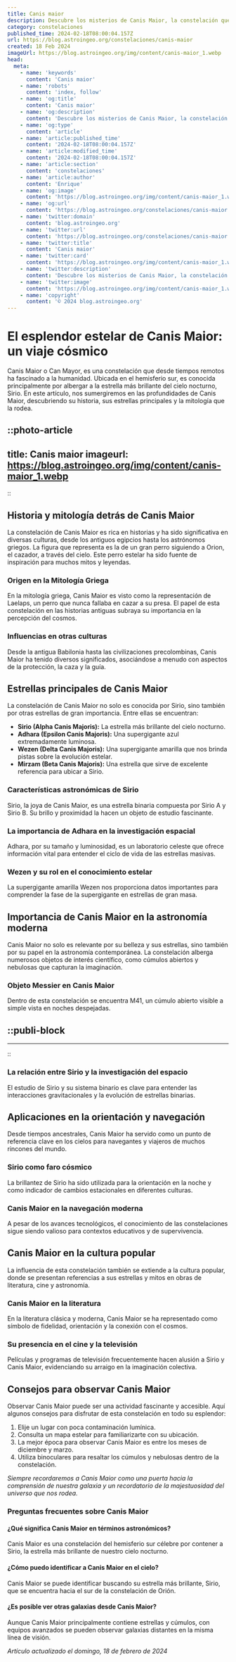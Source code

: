 ```yaml
---
title: Canis maior
description: Descubre los misterios de Canis Maior, la constelación que alberga a Sirio, la estrella más brillante del cielo nocturno.
category: constelaciones
published_time: 2024-02-18T08:00:04.157Z
url: https://blog.astroingeo.org/constelaciones/canis-maior
created: 18 Feb 2024
imageUrl: https://blog.astroingeo.org/img/content/canis-maior_1.webp
head:
  meta:
    - name: 'keywords'
      content: 'Canis maior'
    - name: 'robots'
      content: 'index, follow'
    - name: 'og:title'
      content: 'Canis maior'
    - name: 'og:description'
      content: 'Descubre los misterios de Canis Maior, la constelación que alberga a Sirio, la estrella más brillante del cielo nocturno.'
    - name: 'og:type'
      content: 'article'
    - name: 'article:published_time'
      content: '2024-02-18T08:00:04.157Z'
    - name: 'article:modified_time'
      content: '2024-02-18T08:00:04.157Z'
    - name: 'article:section'
      content: 'constelaciones'
    - name: 'article:author'
      content: 'Enrique'
    - name: 'og:image'
      content: 'https://blog.astroingeo.org/img/content/canis-maior_1.webp'
    - name: 'og:url'
      content: 'https://blog.astroingeo.org/constelaciones/canis-maior'
    - name: 'twitter:domain'
      content: 'blog.astroingeo.org'
    - name: 'twitter:url'
      content: 'https://blog.astroingeo.org/constelaciones/canis-maior'
    - name: 'twitter:title'
      content: 'Canis maior'
    - name: 'twitter:card'
      content: 'https://blog.astroingeo.org/img/content/canis-maior_1.webp'
    - name: 'twitter:description'
      content: 'Descubre los misterios de Canis Maior, la constelación que alberga a Sirio, la estrella más brillante del cielo nocturno.'
    - name: 'twitter:image'
      content: 'https://blog.astroingeo.org/img/content/canis-maior_1.webp'
    - name: 'copyright'
      content: '© 2024 blog.astroingeo.org'
---
```

# El esplendor estelar de Canis Maior: un viaje cósmico

Canis Maior o Can Mayor, es una constelación que desde tiempos remotos ha fascinado a la humanidad. Ubicada en el hemisferio sur, es conocida principalmente por albergar a la estrella más brillante del cielo nocturno, Sirio. En este artículo, nos sumergiremos en las profundidades de Canis Maior, descubriendo su historia, sus estrellas principales y la mitología que la rodea.


::photo-article
---
title: Canis maior
imageurl: https://blog.astroingeo.org/img/content/canis-maior_1.webp
---
::


## Historia y mitología detrás de Canis Maior
La constelación de Canis Maior es rica en historias y ha sido significativa en diversas culturas, desde los antiguos egipcios hasta los astrónomos griegos. La figura que representa es la de un gran perro siguiendo a Orion, el cazador, a través del cielo. Este perro estelar ha sido fuente de inspiración para muchos mitos y leyendas.

### Origen en la Mitología Griega
En la mitología griega, Canis Maior es visto como la representación de Laelaps, un perro que nunca fallaba en cazar a su presa. El papel de esta constelación en las historias antiguas subraya su importancia en la percepción del cosmos.

### Influencias en otras culturas
Desde la antigua Babilonia hasta las civilizaciones precolombinas, Canis Maior ha tenido diversos significados, asociándose a menudo con aspectos de la protección, la caza y la guía.

## Estrellas principales de Canis Maior

La constelación de Canis Maior no solo es conocida por Sirio, sino también por otras estrellas de gran importancia. Entre ellas se encuentran:

* **Sirio (Alpha Canis Majoris):** La estrella más brillante del cielo nocturno.
* **Adhara (Epsilon Canis Majoris):** Una supergigante azul extremadamente luminosa.
* **Wezen (Delta Canis Majoris):** Una supergigante amarilla que nos brinda pistas sobre la evolución estelar.
* **Mirzam (Beta Canis Majoris):** Una estrella que sirve de excelente referencia para ubicar a Sirio.

### Características astronómicas de Sirio
Sirio, la joya de Canis Maior, es una estrella binaria compuesta por Sirio A y Sirio B. Su brillo y proximidad la hacen un objeto de estudio fascinante.

### La importancia de Adhara en la investigación espacial
Adhara, por su tamaño y luminosidad, es un laboratorio celeste que ofrece información vital para entender el ciclo de vida de las estrellas masivas.

### Wezen y su rol en el conocimiento estelar
La supergigante amarilla Wezen nos proporciona datos importantes para comprender la fase de la supergigante en estrellas de gran masa.

## Importancia de Canis Maior en la astronomía moderna

Canis Maior no solo es relevante por su belleza y sus estrellas, sino también por su papel en la astronomía contemporánea. La constelación alberga numerosos objetos de interés científico, como cúmulos abiertos y nebulosas que capturan la imaginación.

### Objeto Messier en Canis Maior
Dentro de esta constelación se encuentra M41, un cúmulo abierto visible a simple vista en noches despejadas.


  ::publi-block
  ---
  ---
  ::
  
  
### La relación entre Sirio y la investigación del espacio
El estudio de Sirio y su sistema binario es clave para entender las interacciones gravitacionales y la evolución de estrellas binarias.

## Aplicaciones en la orientación y navegación

Desde tiempos ancestrales, Canis Maior ha servido como un punto de referencia clave en los cielos para navegantes y viajeros de muchos rincones del mundo.

### Sirio como faro cósmico
La brillantez de Sirio ha sido utilizada para la orientación en la noche y como indicador de cambios estacionales en diferentes culturas.

### Canis Maior en la navegación moderna
A pesar de los avances tecnológicos, el conocimiento de las constelaciones sigue siendo valioso para contextos educativos y de supervivencia.

## Canis Maior en la cultura popular

La influencia de esta constelación también se extiende a la cultura popular, donde se presentan referencias a sus estrellas y mitos en obras de literatura, cine y astronomía.

### Canis Maior en la literatura
En la literatura clásica y moderna, Canis Maior se ha representado como símbolo de fidelidad, orientación y la conexión con el cosmos.

### Su presencia en el cine y la televisión
Películas y programas de televisión frecuentemente hacen alusión a Sirio y Canis Maior, evidenciando su arraigo en la imaginación colectiva.

## Consejos para observar Canis Maior

Observar Canis Maior puede ser una actividad fascinante y accesible. Aquí algunos consejos para disfrutar de esta constelación en todo su esplendor:

1. Elije un lugar con poca contaminación lumínica.
2. Consulta un mapa estelar para familiarizarte con su ubicación.
3. La mejor época para observar Canis Maior es entre los meses de diciembre y marzo.
4. Utiliza binoculares para resaltar los cúmulos y nebulosas dentro de la constelación.

*Siempre recordaremos a Canis Maior como una puerta hacia la comprensión de nuestra galaxia y un recordatorio de la majestuosidad del universo que nos rodea.*

### Preguntas frecuentes sobre Canis Maior

#### ¿Qué significa Canis Maior en términos astronómicos?
Canis Maior es una constelación del hemisferio sur célebre por contener a Sirio, la estrella más brillante de nuestro cielo nocturno.

#### ¿Cómo puedo identificar a Canis Maior en el cielo?
Canis Maior se puede identificar buscando su estrella más brillante, Sirio, que se encuentra hacia el sur de la constelación de Orión.

#### ¿Es posible ver otras galaxias desde Canis Maior?
Aunque Canis Maior principalmente contiene estrellas y cúmulos, con equipos avanzados se pueden observar galaxias distantes en la misma línea de visión.

_Artículo actualizado el domingo, 18 de febrero de 2024_